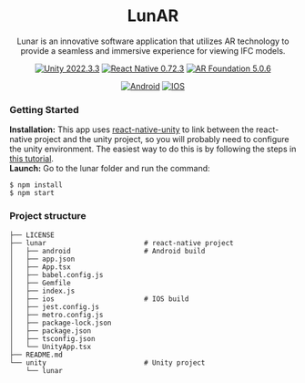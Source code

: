 
<p align="center">
  <!--<picture>
    <source media="(prefers-color-scheme: dark)" srcset="logourldark">
    <img src="logourl" height="128">
  </picture>-->
  <h1 align="center">LunAR</h1>
  <p align="center">
    Lunar is an innovative software application that utilizes AR technology to provide a seamless and immersive experience for viewing IFC models.
  </p>
</p>

<p align="center">
  <a target="_blank" href="https://unity.com"><img alt="Unity 2022.3.3" src="https://img.shields.io/badge/unity-2022.3.3-000?style=for-the-badge&logo=unity&logoColor=white&color=444&labelColor=000"></a>
  <a target="_blank" href="https://reactnative.dev/"><img alt="React Native 0.72.3" src="https://img.shields.io/badge/react_native-0.72.3-000?style=for-the-badge&logo=react&logoColor=white&color=444&labelColor=000"></a>
  <a target="_blank" href="https://docs.unity3d.com/Packages/com.unity.xr.arfoundation@5.0/manual/index.html"><img alt="AR Foundation 5.0.6" src="https://img.shields.io/badge/AR%20Foundation-5.0.6-%25fff?style=for-the-badge&logo=googlecardboard&logoColor=fff&color=444&labelColor=000"></a>
</p>

<p align="center">
  <a target="_blank" href="https://www.android.com/"><img alt="Android" src="https://img.shields.io/badge/Android-000?style=for-the-badge&logo=android&logoColor=white"></a>
  <a target="_blank" href="https://www.apple.com/ios/ios-16/"><img alt="IOS" src="https://img.shields.io/badge/iOS-000?style=for-the-badge&logo=ios&logoColor=white"></a>
</p>

<h3>Getting Started</h3> 
<p>
  <b>Installation:</b> This app uses <a target="_blank" href="https://github.com/azesmway/react-native-unity">react-native-unity</a> to link between the react-native project and the unity project, so you will probably need to configure the unity environment. The easiest way to do this is by following the steps in <a target="_blank" href="https://medium.com/@salaheddine.ly/part-i-integrating-unity-games-to-react-native-apps-for-beginners-for-android-4c48031e2829">this tutorial</a>.
  <br>
  <b>Launch:</b> Go to the lunar folder and run the command:
  
```
$ npm install
$ npm start
```

</p>
<h3>Project structure</h3> <!-- (gitree) --> 

    ├── LICENSE
    ├── lunar                        # react-native project
    │   ├── android                  # Android build
    │   ├── app.json
    │   ├── App.tsx
    │   ├── babel.config.js
    │   ├── Gemfile
    │   ├── index.js
    │   ├── ios                      # IOS build
    │   ├── jest.config.js
    │   ├── metro.config.js
    │   ├── package-lock.json
    │   ├── package.json
    │   ├── tsconfig.json
    │   └── UnityApp.tsx
    ├── README.md
    └── unity                        # Unity project
        └── lunar
